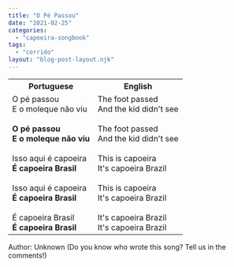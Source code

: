 ```yaml
---
title: "O Pé Passou"
date: "2021-02-25"
categories: 
  - "capoeira-songbook"
tags: 
  - "corrido"
layout: "blog-post-layout.njk"
---
```


<table class="capoeira-table">
    <tr class="header-row">
        <th>Portuguese</th>
        <th>English</th>
    </tr>
    <tr>
        <td>O pé passou<br>E o moleque não viu<br><br><strong>O pé passou<br>E o moleque não viu</strong><br><br>Isso aqui é capoeira<br><strong>É capoeira Brasil</strong><br><br>Isso aqui é capoeira<br><strong>É capoeira Brasil</strong><br><br>É capoeira Brasil<br><strong>É capoeira Brasil</strong></td>
        <td>The foot passed<br>And the kid didn't see<br><br>The foot passed<br>And the kid didn't see<br><br>This is capoeira<br>It's capoeira Brazil<br><br>This is capoeira<br>It's capoeira Brazil<br><br>It's capoeira Brazil<br>It's capoeira Brazil</td>
    </tr>
</table>

<figcaption>
Author: Unknown (Do you know who wrote this song? Tell us in the comments!)
</figcaption>